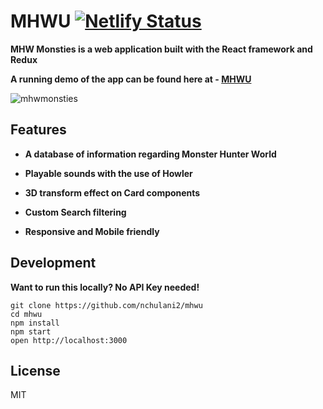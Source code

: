# MHWU [![Netlify Status](https://api.netlify.com/api/v1/badges/b8b12891-74a6-4c9c-adda-b2b4e4fe27db/deploy-status)](https://app.netlify.com/sites/mhwu/deploys)

**MHW Monsties is a web application built with the React framework and Redux**

**A running demo of the app can be found here at - [MHWU](https://mhwu.netlify.com/)**

![mhwmonsties](https://github.com/nchulani2/mhwu/blob/master/mhwmonsties.gif)

## Features

- **A database of information regarding Monster Hunter World**

- **Playable sounds with the use of Howler**

- **3D transform effect on Card components**

- **Custom Search filtering**

- **Responsive and Mobile friendly**

## Development

**Want to run this locally? No API Key needed!**

```
git clone https://github.com/nchulani2/mhwu
cd mhwu
npm install
npm start
open http://localhost:3000
```

## License

MIT

